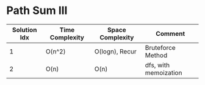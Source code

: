 # Path Sum III

| Solution Idx | Time Complexity | Space Complexity | Comment               |
| ------------ | --------------- | ---------------- | --------------------- |
| 1            | O(n^2)          | O(logn), Recur   | Bruteforce Method     |
| 2            | O(n)            | O(n)             | dfs, with memoization |
